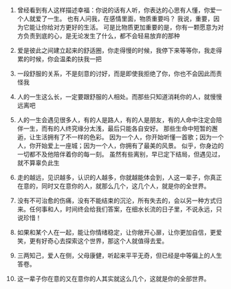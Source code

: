1. 曾经看到有人这样描述幸福：你说的话有人听，你表达的心思有人懂，你爱一个人就爱了一生。
也有人问我，在感情里面，物质重要吗？
我说，重要，因为它能让你给对方更好的生活。
可是比物质更加重要的是，你有一颗愿意为对方负责到底的心，是无论发生了什么，都不会轻易放弃的那种

2. 爱是彼此之间建立起来的舒适圈，你走得慢的时候，我停下来等等你，我走得累的时候，你会温柔的扶我一把

3. 一段舒服的关系，不是刻意的讨好，而是即使我拒绝了你，你也不会因此而责怪我

4. 人的一生这么长，一定要跟舒服的人相处。而那些只知道消耗你的人，就慢慢远离吧

5. 人的一生会遇见很多人，有的人是路人，有的人是朋友，有的人命中注定会陪伴一生，而有的人终究缘分太浅，最后只能各自安好。
那些生命中短暂的邂逅，让生活拥有了不一样的色彩。
因为一个人，你开始听懂一首歌；因为一个人，你开始爱上一座城；因为一个人，你拥有了最美的风景。
似乎，你身边的一切都不及他陪伴着你的每一刻。
虽然有些离别，早已定下结局，但遇见过，就不算辜负此生

6. 走的越远，见识越多，认识的人越多，你就越能体会到，人这一辈子，你真正在意的，同时又在意你的人，就那么几个，这几个人，就是你的全世界。

7. 没有不可治愈的伤痛，没有不能结束的沉沦，所有失去的，会以另一种方式归来。任何事和人，时间终会给我们答案，在细水长流的日子里，不说永远，只说珍惜！

8. 如果和某个人在一起，能让你情绪稳定，让你敞开心扉，让你更加自信，更爱笑，更有好奇心去探索这个世界，那这个人就值得去爱。

9. 三两知己，爱人在侧，父母康健，听起来平平无奇，但已经是中等偏上的人生答卷。

10. 这一辈子你在意的又在意你的人其实就这么几个，这就是你的全部世界。
